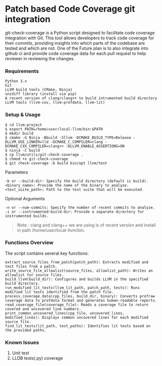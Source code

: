 # Patch based Code Coverage git integration

git-check-coverage is a Python script designed to facilitate code coverage integration with Git. This tool allows developers to track code coverage for their commits, providing insights into which parts of the codebase are tested and which are not. One of the Future plan is to also integrate into github ci and provide code coverage data for each pull request to help reviewer in reviewing the changes.

### Requirements

    Python 3.x
    Git
    LLVM build tools (CMake, Ninja)
    unidiff library (install via pip)
    A recent version of clang/clang++ to build intrumented build directory
    LLVM tools (llvm-cov, llvm-profdata, llvm-lit)

### Setup & Usage

```shell
$ cd llvm-project
$ export PATH=/home/user/local-llvm/bin:$PATH
$ mkdir build
$ cmake -G Ninja -Bbuild -Sllvm -DCMAKE_BUILD_TYPE=Release -DLLVM_USE_LINKER=lld -DCMAKE_C_COMPILER=clang -DCMAKE_CXX_COMPILER=clang++ -DLLVM_ENABLE_ASSERTIONS=ON
$ ninja -C build
$ cp llvm/utils/git-check-coverage .
$ chmod +x git-check-coverage
$ git check-coverage -b build bin/opt llvm/test
```

Parameters

    -b or --build-dir: Specify the build directory (default is build).
    <binary_name>: Provide the name of the binary to analyze.
    <test_suite_path>: Path to the test suite that will be executed.

Optional Arguments

    -n or --num-commits: Specify the number of recent commits to analyze.
    -i or --instrumented-build-dir: Provide a separate directory for instrumented builds.

> Note : clang and clang++ we are using is of recent version and install in path /home/user/local-llvm/bin.

### Functions Overview

The script contains several key functions:

```
extract_source_files_from_patch(patch_path): Extracts modified and test files from a patch.
write_source_file_allowlist(source_files, allowlist_path): Writes an allowlist for source files.
build_llvm(build_dir): Configures and builds LLVM in the specified build directory.
run_modified_lit_tests(llvm_lit_path, patch_path, tests): Runs modified lit tests identified from the patch file.
process_coverage_data(cpp_files, build_dir, binary): Converts profraw coverage data to profdata format and generates human-readable reports.
read_coverage_file(coverage_file): Reads a coverage file to return covered and uncovered line numbers.
print_common_uncovered_lines(cpp_file, uncovered_lines, modified_lines): Displays common uncovered lines for each modified source file.
find_lit_tests(lit_path, test_paths): Identifies lit tests based on the provided paths.
```

### Known Issues

1. Unit test
2. LLDB tests(.py) coverage

